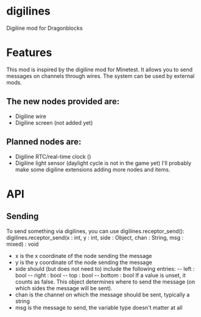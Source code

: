# digilines
Digiline mod for Dragonblocks

# Features
This mod is inspired by the digiline mod for Minetest. It allows you to send messages on channels through wires. The system can be used by external mods.
## The new nodes provided are:
- Digiline wire
- Digiline screen (not added yet)
## Planned nodes are:
- Digiline RTC/real-time clock ()
- Digiline light sensor (daylight cycle is not in the game yet)
I'll probably make some digiline extensions adding more nodes and items.

# API
## Sending
To send something via digilines, you can use digilines.receptor_send():
digilines.receptor_send(x : int, y : int, side : Object, chan : String, msg : mixed) : void
- x is the x coordinate of the node sending the message
- y is the y coordinate of the node sending the message
- side should (but does not need to) include the following entries:
-- left : bool
-- right : bool
-- top : bool
-- bottom : bool
If a value is unset, it counts as false.
This object determines where to send the message (on which sides the message will be sent).
- chan is the channel on which the message should be sent, typically a string
- msg is the message to send, the variable type doesn't matter at all
